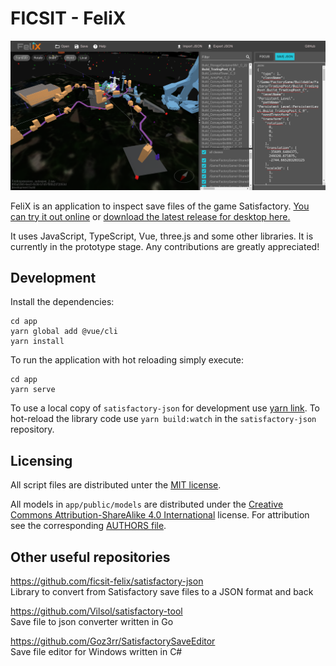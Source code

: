 # FICSIT - FeliX

![Screenshot of FeliX](app/public/screenshot.png)

FeliX is an application to inspect save files of the game Satisfactory. [You can try it out online](https://ficsit-felix.web.app/) or [download the latest release for desktop here.](https://github.com/ficsit-felix/ficsit-felix/releases/latest)

It uses JavaScript, TypeScript, Vue, three.js and some other libraries. It is currently in the prototype stage. Any contributions are greatly appreciated!

## Development

Install the dependencies:

```
cd app
yarn global add @vue/cli
yarn install
```

To run the application with hot reloading simply execute:

```
cd app
yarn serve
```

To use a local copy of `satisfactory-json` for development use [yarn link](https://yarnpkg.com/lang/en/docs/cli/link/). To hot-reload the library code use `yarn build:watch` in the `satisfactory-json` repository.

## Licensing

All script files are distributed unter the [MIT license](LICENSE).

All models in `app/public/models` are distributed under the [Creative Commons Attribution-ShareAlike 4.0 International](https://creativecommons.org/licenses/by-sa/4.0/) license. For attribution see the corresponding [AUTHORS file](app/public/models/AUTHORS).

## Other useful repositories

https://github.com/ficsit-felix/satisfactory-json  
Library to convert from Satisfactory save files to a JSON format and back

https://github.com/Vilsol/satisfactory-tool  
Save file to json converter written in Go

https://github.com/Goz3rr/SatisfactorySaveEditor  
Save file editor for Windows written in C#
